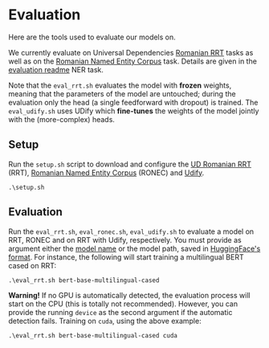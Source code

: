 # Evaluation 

Here are the tools used to evaluate our models on. 

We currently evaluate on Universal Dependencies [Romanian RRT](https://universaldependencies.org/treebanks/ro_rrt/index.html) tasks as well as on the [Romanian Named Entity Corpus](https://github.com/dumitrescustefan/ronec) task. Details are given in the [evaluation readme](evauation/README.md) NER task. 

Note that the ``eval_rrt.sh`` evaluates the model with **frozen** weights, meaning that the parameters of the model are untouched; during the evaluation only the head (a single feedforward with dropout) is trained. The ``eval_udify.sh`` uses UDify which **fine-tunes** the weights of the model jointly with the (more-complex) heads.

## Setup
Run the `setup.sh` script to download and configure the [UD Romanian RRT](https://universaldependencies.org/treebanks/ro_rrt/index.html) (RRT), [Romanian Named Entity Corpus](https://github.com/dumitrescustefan/ronec) (RONEC) and [Udify](https://github.com/Hyperparticle/udify). 

```
.\setup.sh
```

## Evaluation

Run the `eval_rrt.sh`, `eval_ronec.sh`, `eval_udify.sh` to evaluate a model on RRT, RONEC and on RRT with Udify, respectively. You must provide as argument either the [model name](https://huggingface.co/transformers/pretrained_models.html) or the model path, saved in [HuggingFace's format](https://huggingface.co/transformers/main_classes/model.html#pretrainedmodel). For instance, the following will start training a multilingual BERT cased on RRT:

```
.\eval_rrt.sh bert-base-multilingual-cased
```

**Warning!** If no GPU is automatically detected, the evaluation process will start on the CPU (this is totally not recommended). However, you can provide the running `device` as the second argument if the automatic detection fails. Training on `cuda`, using the above example: 

```
.\eval_rrt.sh bert-base-multilingual-cased cuda
```
